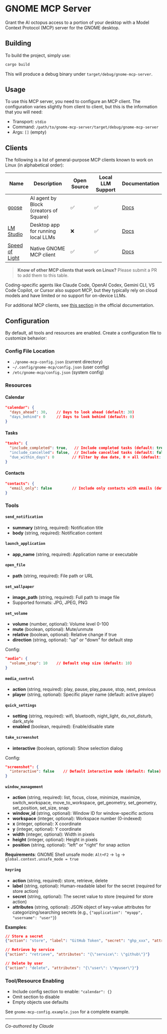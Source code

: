 # GNOME MCP Server

Grant the AI octopus access to a portion of your desktop with a Model Context Protocol (MCP) server for the GNOME desktop.

## Building

To build the project, simply use:

```bash
cargo build
```

This will produce a debug binary under `target/debug/gnome-mcp-server`.

## Usage

To use this MCP server, you need to configure an MCP client. The configuration varies slightly from client to client, but this is the information that you will need:
- Transport: `stdio`
- Command: `/path/to/gnome-mcp-server/target/debug/gnome-mcp-server`
- Args: `[]` (empty)

## Clients

The following is a list of general-purpose MCP clients known to work on Linux (in alphabetical order):

| Name | Description | Open Source | Local LLM Support | Documentation |
|------|-------------|-------------|-------------------|---------------|
| [goose](https://github.com/block/goose) | AI agent by Block (creators of Square) | ✅ | ✅ | [Docs](https://block.github.io/goose/docs/getting-started/using-extensions) |
| [LM Studio](https://lmstudio.ai/) | Desktop app for running local LLMs | ❌ | ✅ | [Docs](https://lmstudio.ai/docs/app/plugins/mcp) |
| [Speed of Light](https://github.com/zugaldia/speedoflight) | Native GNOME MCP client | ✅ | ✅ | [Docs](https://github.com/zugaldia/speedoflight/blob/main/README.md) |

> **Know of other MCP clients that work on Linux?** Please submit a PR to add them to this table.

Coding-specific agents like Claude Code, OpenAI Codex, Gemini CLI, VS Code Copilot, or Cursor also support MCP, but they typically rely on cloud models and have limited or no support for on-device LLMs.

For additional MCP clients, see [this section](https://modelcontextprotocol.io/clients) in the official documentation.

## Configuration

By default, all tools and resources are enabled. Create a configuration file to customize behavior:

### Config File Location
- `./gnome-mcp-config.json` (current directory)
- `~/.config/gnome-mcp/config.json` (user config)
- `/etc/gnome-mcp/config.json` (system config)

### Resources

#### Calendar
```json
"calendar": {
  "days_ahead": 30,    // Days to look ahead (default: 30)
  "days_behind": 0     // Days to look behind (default: 0)
}
```

#### Tasks
```json
"tasks": {
  "include_completed": true,   // Include completed tasks (default: true)
  "include_cancelled": false,  // Include cancelled tasks (default: false)
  "due_within_days": 0        // Filter by due date, 0 = all (default: 0)
}
```

#### Contacts
```json
"contacts": {
  "email_only": false         // Include only contacts with emails (default: false)
}
```

### Tools

#### `send_notification`
- **summary** (string, required): Notification title
- **body** (string, required): Notification content

#### `launch_application`
- **app_name** (string, required): Application name or executable

#### `open_file`
- **path** (string, required): File path or URL

#### `set_wallpaper`
- **image_path** (string, required): Full path to image file
- Supported formats: JPG, JPEG, PNG

#### `set_volume`
- **volume** (number, optional): Volume level 0-100
- **mute** (boolean, optional): Mute/unmute
- **relative** (boolean, optional): Relative change if true
- **direction** (string, optional): "up" or "down" for default step

Config:
```json
"audio": {
  "volume_step": 10    // Default step size (default: 10)
}
```

#### `media_control`
- **action** (string, required): play, pause, play_pause, stop, next, previous
- **player** (string, optional): Specific player name (default: active player)

#### `quick_settings`
- **setting** (string, required): wifi, bluetooth, night_light, do_not_disturb, dark_style
- **enabled** (boolean, required): Enable/disable state

#### `take_screenshot`
- **interactive** (boolean, optional): Show selection dialog

Config:
```json
"screenshot": {
  "interactive": false    // Default interactive mode (default: false)
}
```

#### `window_management`
- **action** (string, required): list, focus, close, minimize, maximize, switch_workspace, move_to_workspace, get_geometry, set_geometry, set_position, set_size, snap
- **window_id** (string, optional): Window ID for window-specific actions
- **workspace** (integer, optional): Workspace number (0-indexed)
- **x** (integer, optional): X coordinate
- **y** (integer, optional): Y coordinate
- **width** (integer, optional): Width in pixels
- **height** (integer, optional): Height in pixels
- **position** (string, optional): "left" or "right" for snap action

**Requirements**: GNOME Shell unsafe mode: `Alt+F2` → `lg` → `global.context.unsafe_mode = true`

#### `keyring`
- **action** (string, required): store, retrieve, delete
- **label** (string, optional): Human-readable label for the secret (required for store action)
- **secret** (string, optional): The secret value to store (required for store action)
- **attributes** (string, optional): JSON object of key-value attributes for categorizing/searching secrets (e.g., `{"application": "myapp", "username": "user"}`)

**Examples**:
```json
// Store a secret
{"action": "store", "label": "GitHub Token", "secret": "ghp_xxx", "attributes": "{\"service\": \"github\", \"user\": \"myuser\"}"}

// Retrieve by service
{"action": "retrieve", "attributes": "{\"service\": \"github\"}"}

// Delete by user
{"action": "delete", "attributes": "{\"user\": \"myuser\"}"}
```

### Tool/Resource Enabling
- Include config section to enable: `"calendar": {}`
- Omit section to disable
- Empty objects use defaults

See `gnome-mcp-config.example.json` for a complete example.

---

*Co-authored by Claude*
